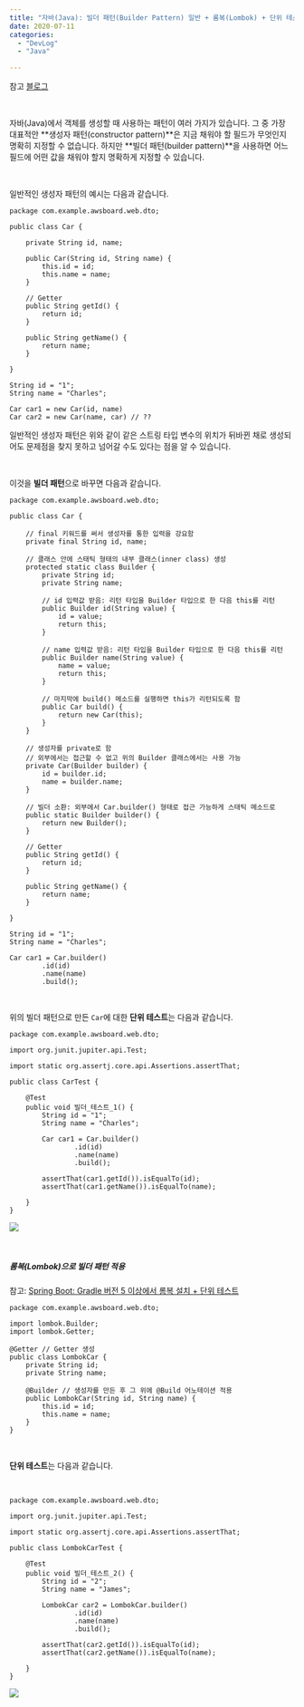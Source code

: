 ```yaml
---
title: "자바(Java): 빌더 패턴(Builder Pattern) 일반 + 롬복(Lombok) + 단위 테스트"
date: 2020-07-11
categories: 
  - "DevLog"
  - "Java"

---
```


참고 [블로그](https://johngrib.github.io/wiki/builder-pattern/)

 

자바(Java)에서 객체를 생성할 때 사용하는 패턴이 여러 가지가 있습니다. 그 중 가장 대표적안 **생성자 패턴(constructor pattern)**은 지금 채워야 할 필드가 무엇인지 명확히 지정할 수 없습니다. 하지만 **빌더 패턴(builder pattern)**을 사용하면 어느 필드에 어떤 값을 채워야 할지 명확하게 지정할 수 있습니다.

 

일반적인 생성자 패턴의 예시는 다음과 같습니다.

```
package com.example.awsboard.web.dto;

public class Car {
    
    private String id, name;
    
    public Car(String id, String name) {
        this.id = id;
        this.name = name;
    }

    // Getter
    public String getId() {
        return id;
    }

    public String getName() {
        return name;
    }

}

```

```
String id = "1";
String name = "Charles";

Car car1 = new Car(id, name)
Car car2 = new Car(name, car) // ??
```

일반적인 생성자 패턴은 위와 같이 같은 스트링 타입 변수의 위치가 뒤바뀐 채로 생성되어도 문제점을 찾지 못하고 넘어갈 수도 있다는 점을 알 수 있습니다.

 

이것을 **빌더 패턴**으로 바꾸면 다음과 같습니다.

```
package com.example.awsboard.web.dto;

public class Car {

    // final 키워드를 써서 생성자를 통한 입력을 강요함
    private final String id, name;

    // 클래스 안에 스태틱 형태의 내부 클래스(inner class) 생성
    protected static class Builder {
        private String id;
        private String name;

        // id 입력값 받음: 리턴 타입을 Builder 타입으로 한 다음 this를 리턴
        public Builder id(String value) {
            id = value;
            return this;
        }

        // name 입력값 받음: 리턴 타입을 Builder 타입으로 한 다음 this를 리턴
        public Builder name(String value) {
            name = value;
            return this;
        }

        // 마지막에 build() 메소드를 실행하면 this가 리턴되도록 함
        public Car build() {
            return new Car(this);
        }
    }

    // 생성자를 private로 함
    // 외부에서는 접근할 수 없고 위의 Builder 클래스에서는 사용 가능
    private Car(Builder builder) {
        id = builder.id;
        name = builder.name;
    }
    
    // 빌더 소환: 외부에서 Car.builder() 형태로 접근 가능하게 스태틱 메소드로 
    public static Builder builder() {
        return new Builder();
    }

    // Getter
    public String getId() {
        return id;
    }

    public String getName() {
        return name;
    }

}
```

```
String id = "1";
String name = "Charles";

Car car1 = Car.builder()
        .id(id)
        .name(name)
        .build();
```

 

위의 빌더 패턴으로 만든 `Car`에 대한 **단위 테스트**는 다음과 같습니다.

```
package com.example.awsboard.web.dto;

import org.junit.jupiter.api.Test;

import static org.assertj.core.api.Assertions.assertThat;

public class CarTest {

    @Test
    public void 빌더_테스트_1() {
        String id = "1";
        String name = "Charles";

        Car car1 = Car.builder()
                .id(id)
                .name(name)
                .build();

        assertThat(car1.getId()).isEqualTo(id);
        assertThat(car1.getName()).isEqualTo(name);

    }
}
```

 ![](/assets/img/wp-content/uploads/2020/07/스크린샷-2020-07-11-오후-3.00.16.png)

 

##### **롬복(Lombok)으로 빌더 패턴 적용**

참고: [Spring Boot: Gradle 버전 5 이상에서 롬복 설치 + 단위 테스트](http://yoonbumtae.com/?p=2540)

```
package com.example.awsboard.web.dto;

import lombok.Builder;
import lombok.Getter;

@Getter // Getter 생성
public class LombokCar {
    private String id;
    private String name;

    @Builder // 생성자를 만든 후 그 위에 @Build 어노테이션 적용
    public LombokCar(String id, String name) {
        this.id = id;
        this.name = name;
    }
}
```

 

**단위 테스트**는 다음과 같습니다.

 

```
package com.example.awsboard.web.dto;

import org.junit.jupiter.api.Test;

import static org.assertj.core.api.Assertions.assertThat;

public class LombokCarTest {

    @Test
    public void 빌더_테스트_2() {
        String id = "2";
        String name = "James";

        LombokCar car2 = LombokCar.builder()
                .id(id)
                .name(name)
                .build();

        assertThat(car2.getId()).isEqualTo(id);
        assertThat(car2.getName()).isEqualTo(name);

    }
}

```

 ![](/assets/img/wp-content/uploads/2020/07/스크린샷-2020-07-11-오후-3.05.42.png)
